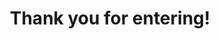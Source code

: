 ---
layout: entered
id: entered
nav: false

title: Thank you for entering!
intro: Now don’t miss the latest looks at FatFace, perfect for those last-minute getaways and wardrobe refreshes…
cta:
  text: Visit Now
  link: https://www.fatface.com/new-in?dtm_channel=REF&dtm_source=SecEscPostComp&dtm_campaign=Winter&dtm_content=newin
---